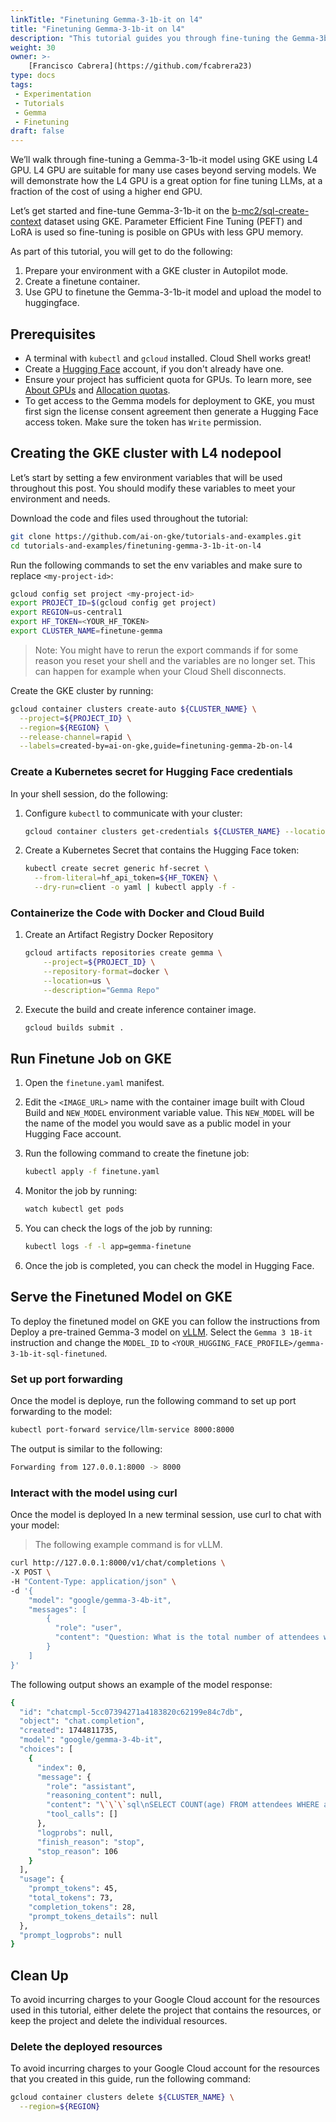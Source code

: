 ```yaml
---
linkTitle: "Finetuning Gemma-3-1b-it on l4"
title: "Finetuning Gemma-3-1b-it on l4"
description: "This tutorial guides you through fine-tuning the Gemma-3b-1b-it language model on Google Kubernetes Engine (GKE) using L4 GPU, leveraging Parameter Efficient Fine Tuning (PEFT) and LoRA. It covers setting up a GKE cluster, containerizing the fine-tuning code, running the fine-tuning job, and uploading the resulting model to Hugging Face. Finally, it demonstrates how to deploy and interact with the fine-tuned model using vLLM on GKE."
weight: 30
owner: >-
    [Francisco Cabrera](https://github.com/fcabrera23)
type: docs
tags:
 - Experimentation
 - Tutorials
 - Gemma
 - Finetuning
draft: false
---
```

We’ll walk through fine-tuning a Gemma-3-1b-it model using GKE using L4 GPU. L4 GPU are suitable for many use cases beyond serving models. We will demonstrate how the L4 GPU is a great option for fine tuning LLMs, at a fraction of the cost of using a higher end GPU.

Let’s get started and fine-tune Gemma-3-1b-it on the [b-mc2/sql-create-context](https://huggingface.co/datasets/b-mc2/sql-create-context) dataset using GKE.
Parameter Efficient Fine Tuning (PEFT) and LoRA is used so fine-tuning is posible
on GPUs with less GPU memory.

As part of this tutorial, you will get to do the following:

1. Prepare your environment with a GKE cluster in
    Autopilot mode.
2. Create a finetune container.
3. Use GPU to finetune the Gemma-3-1b-it model and upload the model to huggingface.

## Prerequisites

* A terminal with `kubectl` and `gcloud` installed. Cloud Shell works great!
* Create a [Hugging Face](https://huggingface.co/) account, if you don't already have one.
* Ensure your project has sufficient quota for GPUs. To learn more, see [About GPUs](https://cloud.google.com/kubernetes-engine/docs/concepts/gpus#gpu_quota) and [Allocation quotas](https://cloud.google.com/compute/resource-usage#gpu_quota).
* To get access to the Gemma models for deployment to GKE, you must first sign the license consent agreement then generate a Hugging Face access token. Make sure the token has `Write` permission.

## Creating the GKE cluster with L4 nodepool

Let’s start by setting a few environment variables that will be used throughout this post. You should modify these variables to meet your environment and needs.

Download the code and files used throughout the tutorial:

```bash
git clone https://github.com/ai-on-gke/tutorials-and-examples.git
cd tutorials-and-examples/finetuning-gemma-3-1b-it-on-l4
```

Run the following commands to set the env variables and make sure to replace `<my-project-id>`:

```bash
gcloud config set project <my-project-id>
export PROJECT_ID=$(gcloud config get project)
export REGION=us-central1
export HF_TOKEN=<YOUR_HF_TOKEN>
export CLUSTER_NAME=finetune-gemma
```

> Note: You might have to rerun the export commands if for some reason you reset your shell and the variables are no longer set. This can happen for example when your Cloud Shell disconnects.

Create the GKE cluster by running:

```bash
gcloud container clusters create-auto ${CLUSTER_NAME} \
  --project=${PROJECT_ID} \
  --region=${REGION} \
  --release-channel=rapid \
  --labels=created-by=ai-on-gke,guide=finetuning-gemma-2b-on-l4
```

### Create a Kubernetes secret for Hugging Face credentials

In your shell session, do the following:

  1. Configure `kubectl` to communicate with your cluster:

      ```sh
      gcloud container clusters get-credentials ${CLUSTER_NAME} --location=${REGION}
      ```

  2. Create a Kubernetes Secret that contains the Hugging Face token:

      ```sh
      kubectl create secret generic hf-secret \
        --from-literal=hf_api_token=${HF_TOKEN} \
        --dry-run=client -o yaml | kubectl apply -f -
      ```

### Containerize the Code with Docker and Cloud Build

1. Create an Artifact Registry Docker Repository

    ```sh
    gcloud artifacts repositories create gemma \
        --project=${PROJECT_ID} \
        --repository-format=docker \
        --location=us \
        --description="Gemma Repo"
    ```

2. Execute the build and create inference container image.

    ```sh
    gcloud builds submit .
    ```

## Run Finetune Job on GKE

1. Open the `finetune.yaml` manifest.
2. Edit the `<IMAGE_URL>` name with the container image built with Cloud Build and `NEW_MODEL` environment variable value. This `NEW_MODEL` will be the name of the model you would save as a public model in your Hugging Face account.
3. Run the following command to create the finetune job:

    ```sh
    kubectl apply -f finetune.yaml
    ```

4. Monitor the job by running:

    ```sh
    watch kubectl get pods
    ```

5. You can check the logs of the job by running:

    ```sh
    kubectl logs -f -l app=gemma-finetune
    ```

6. Once the job is completed, you can check the model in Hugging Face.

## Serve the Finetuned Model on GKE

To deploy the finetuned model on GKE you can follow the instructions from Deploy a pre-trained Gemma-3 model on  [vLLM](https://cloud.google.com/kubernetes-engine/docs/tutorials/serve-gemma-gpu-vllm#deploy-vllm). Select the `Gemma 3 1B-it` instruction and change the `MODEL_ID` to `<YOUR_HUGGING_FACE_PROFILE>/gemma-3-1b-it-sql-finetuned`.

### Set up port forwarding

Once the model is deploye, run the following command to set up port forwarding to the model:

```sh
kubectl port-forward service/llm-service 8000:8000
```

The output is similar to the following:

```sh
Forwarding from 127.0.0.1:8000 -> 8000
```

### Interact with the model using curl

Once the model is deployed In a new terminal session, use curl to chat with your model:

> The following example command is for vLLM.

```sh
curl http://127.0.0.1:8000/v1/chat/completions \
-X POST \
-H "Content-Type: application/json" \
-d '{
    "model": "google/gemma-3-4b-it",
    "messages": [
        {
          "role": "user",
          "content": "Question: What is the total number of attendees with age over 30 at kubecon eu? Context: CREATE TABLE attendees (name VARCHAR, age INTEGER, kubecon VARCHAR)"
        }
    ]
}'
```

The following output shows an example of the model response:

```sh
{
  "id": "chatcmpl-5cc07394271a4183820c62199e84c7db",
  "object": "chat.completion",
  "created": 1744811735,
  "model": "google/gemma-3-4b-it",
  "choices": [
    {
      "index": 0,
      "message": {
        "role": "assistant",
        "reasoning_content": null,
        "content": "\`\`\`sql\nSELECT COUNT(age) FROM attendees WHERE age > 30 AND kubecon = 'kubecon eu'\n\`\`\`",
        "tool_calls": []
      },
      "logprobs": null,
      "finish_reason": "stop",
      "stop_reason": 106
    }
  ],
  "usage": {
    "prompt_tokens": 45,
    "total_tokens": 73,
    "completion_tokens": 28,
    "prompt_tokens_details": null
  },
  "prompt_logprobs": null
}
```

## Clean Up

To avoid incurring charges to your Google Cloud account for the resources used in this tutorial, either delete the project that contains the resources, or keep the project and delete the individual resources.

### Delete the deployed resources

To avoid incurring charges to your Google Cloud account for the resources that you created in this guide, run the following command:

```sh
gcloud container clusters delete ${CLUSTER_NAME} \
  --region=${REGION}
```
